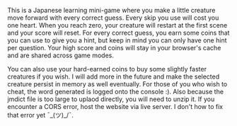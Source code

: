 This is a Japanese learning mini-game where you make a little creature move forward with every correct guess. Every skip you use will cost you one heart. When you reach zero, your creature will restart at the first scene and your score will reset. For every correct guess, you earn some coins that you can use to give you a hint, but keep in mind you can only have one hint per question. Your high score and coins will stay in your browser's cache and are shared across game modes.

You can also use your hard-earned coins to buy some slightly faster creatures if you wish. I will add more in the future and make the selected creature persist in memory as well eventually. For those of you who wish to cheat, the word generated is logged onto the console :).
Also because the jmdict file is too large to uplaod directly, you will need to unzip it. 
If you encounter a CORS error, host the website via live server. I don't how to fix that error yet ¯\_(ツ)_/¯.

